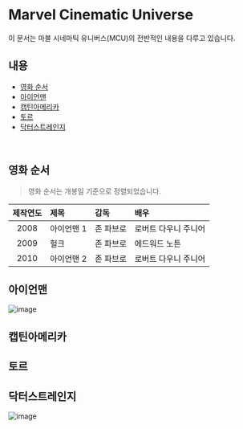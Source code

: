 # Marvel Cinematic Universe
이 문서는 마블 시네마틱 유니버스(MCU)의 전반적인 내용을 다루고 있습니다.

## 내용
- [영화 순서](#영화-순서)
- [아이언맨](#아이언맨)
- [캡틴아메리카](#캡틴아메리카)
- [토르](#토르)
- [닥터스트레인지](#닥터스트레인지)

<br/>

## 영화 순서

> 영화 순서는 개봉일 기준으로 정렬되었습니다.

| 제작연도 | 제목 | 감독 | 배우 |
|:-------:|:----|:-----|:-----|
| 2008 | 아이언맨 1 | 존 파브로 | 로버트 다우니 주니어 |
| 2009 | 헐크 | 존 파브로 | 에드워드 노튼 |
| 2010 | 아이언맨 2 | 존 파브로 | 로버트 다우니 주니어 |

## 아이언맨

![image](https://user-images.githubusercontent.com/101777355/167283841-f1ca0494-5cc2-4a04-be3b-41ef0a423e1b.png)


## 캡틴아메리카

## 토르

## 닥터스트레인지

![image](https://user-images.githubusercontent.com/101777355/167283856-c424016f-cb7c-4711-bd79-1232e94c03ae.png)

